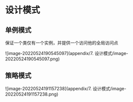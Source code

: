 # 设计模式

## 单例模式

保证一个类仅有一个实例，并提供一个访问他的全局访问点

![image-20220524190545097](appendix/7. 设计模式/image-20220524190545097.png)



## 策略模式

![image-20220524191157238](appendix/7. 设计模式/image-20220524191157238.png)





